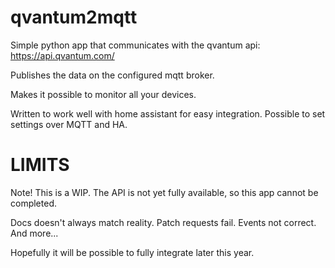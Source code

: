 # qvantum2mqtt

Simple python app that communicates with the qvantum api: https://api.qvantum.com/

Publishes the data on the configured mqtt broker.

Makes it possible to monitor all your devices.

Written to work well with home assistant for easy integration. Possible to set settings over MQTT and HA.

# LIMITS

Note! This is a WIP. The API is not yet fully available, so this app cannot be completed.

Docs doesn't always match reality.
Patch requests fail.
Events not correct.
And more...

Hopefully it will be possible to fully integrate later this year.
